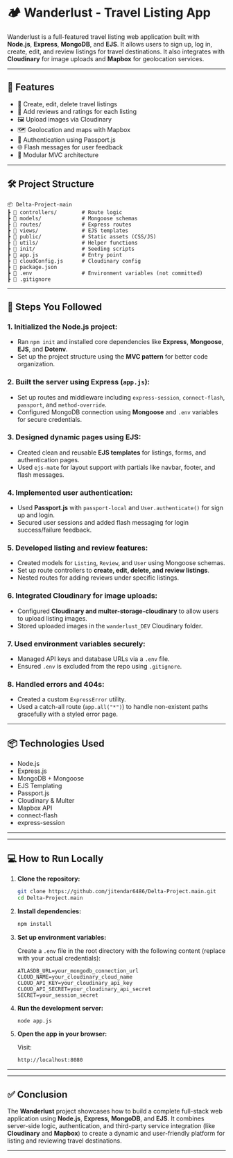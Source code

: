 # 🏕️ Wanderlust - Travel Listing App

Wanderlust is a full-featured travel listing web application built with **Node.js**, **Express**, **MongoDB**, and **EJS**. It allows users to sign up, log in, create, edit, and review listings for travel destinations. It also integrates with **Cloudinary** for image uploads and **Mapbox** for geolocation services.

---

## 🚀 Features

- 🧭 Create, edit, delete travel listings
- 💬 Add reviews and ratings for each listing
- 🖼️ Upload images via Cloudinary
- 🗺️ Geolocation and maps with Mapbox
- 🔐 Authentication using Passport.js
- 🌐 Flash messages for user feedback
- 🧱 Modular MVC architecture

---

## 🛠️ Project Structure

```
📦 Delta-Project-main
┣ 📂 controllers/        # Route logic
┣ 📂 models/             # Mongoose schemas
┣ 📂 routes/             # Express routes
┣ 📂 views/              # EJS templates
┣ 📂 public/             # Static assets (CSS/JS)
┣ 📂 utils/              # Helper functions
┣ 📂 init/               # Seeding scripts
┣ 📄 app.js              # Entry point
┣ 📄 cloudConfig.js      # Cloudinary config
┣ 📄 package.json
┣ 📄 .env                # Environment variables (not committed)
┣ 📄 .gitignore
```





---

## 📌 Steps You Followed

### 1. Initialized the Node.js project:

* Ran `npm init` and installed core dependencies like **Express**, **Mongoose**, **EJS**, and **Dotenv**.
* Set up the project structure using the **MVC pattern** for better code organization.

### 2. Built the server using Express (`app.js`):

* Set up routes and middleware including `express-session`, `connect-flash`, `passport`, and `method-override`.
* Configured MongoDB connection using **Mongoose** and `.env` variables for secure credentials.

### 3. Designed dynamic pages using EJS:

* Created clean and reusable **EJS templates** for listings, forms, and authentication pages.
* Used `ejs-mate` for layout support with partials like navbar, footer, and flash messages.

### 4. Implemented user authentication:

* Used **Passport.js** with `passport-local` and `User.authenticate()` for sign up and login.
* Secured user sessions and added flash messaging for login success/failure feedback.

### 5. Developed listing and review features:

* Created models for `Listing`, `Review`, and `User` using Mongoose schemas.
* Set up route controllers to **create, edit, delete, and review listings**.
* Nested routes for adding reviews under specific listings.

### 6. Integrated Cloudinary for image uploads:

* Configured **Cloudinary and multer-storage-cloudinary** to allow users to upload listing images.
* Stored uploaded images in the `wanderlust_DEV` Cloudinary folder.

### 7. Used environment variables securely:

* Managed API keys and database URLs via a `.env` file.
* Ensured `.env` is excluded from the repo using `.gitignore`.

### 8. Handled errors and 404s:

* Created a custom `ExpressError` utility.
* Used a catch-all route (`app.all("*")`) to handle non-existent paths gracefully with a styled error page.

---
## 📦 Technologies Used

- Node.js  
- Express.js  
- MongoDB + Mongoose  
- EJS Templating  
- Passport.js  
- Cloudinary & Multer  
- Mapbox API  
- connect-flash  
- express-session  

---



---

## 💻 How to Run Locally

1. **Clone the repository:**

   ```bash
   git clone https://github.com/jitendar6486/Delta-Project.main.git
   cd Delta-Project.main
   ```

2. **Install dependencies:**

   ```bash
   npm install
   ```

3. **Set up environment variables:**

   Create a `.env` file in the root directory with the following content (replace with your actual credentials):

   ```env
   ATLASDB_URL=your_mongodb_connection_url
   CLOUD_NAME=your_cloudinary_cloud_name
   CLOUD_API_KEY=your_cloudinary_api_key
   CLOUD_API_SECRET=your_cloudinary_api_secret
   SECRET=your_session_secret
   ```

4. **Run the development server:**

   ```bash
   node app.js
   ```

5. **Open the app in your browser:**

   Visit:

   ```
   http://localhost:8080
   ```

---

---

## ✅ Conclusion

The **Wanderlust** project showcases how to build a complete full-stack web application using **Node.js**, **Express**, **MongoDB**, and **EJS**. It combines server-side logic, authentication, and third-party service integration (like **Cloudinary** and **Mapbox**) to create a dynamic and user-friendly platform for listing and reviewing travel destinations.



---




